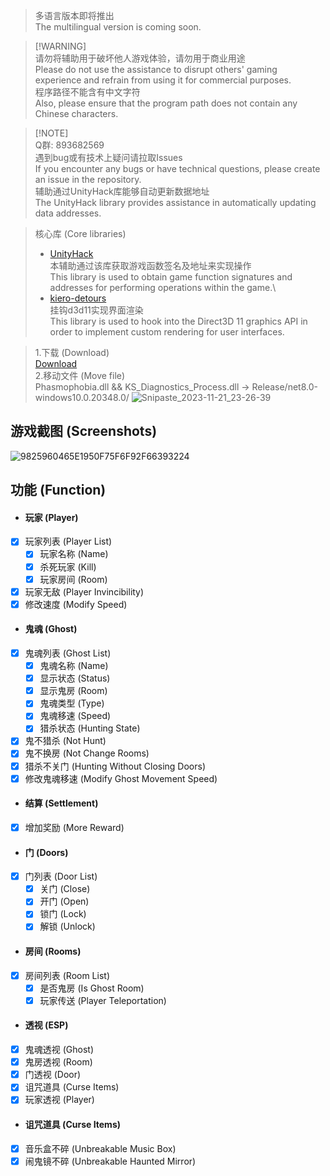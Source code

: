 > 多语言版本即将推出 \
> The multilingual version is coming soon.

> [!WARNING]\
> 请勿将辅助用于破坏他人游戏体验，请勿用于商业用途 \
> Please do not use the assistance to disrupt others' gaming experience and refrain from using it for commercial purposes.\
> 程序路径不能含有中文字符 \
> Also, please ensure that the program path does not contain any Chinese characters.

> [!NOTE]\
> Q群: 893682569 \
> 遇到bug或有技术上疑问请拉取Issues \
> If you encounter any bugs or have technical questions, please create an issue in the repository.\
> 辅助通过UnityHack库能够自动更新数据地址 \
> The UnityHack library provides assistance in automatically updating data addresses.

> 核心库 (Core libraries)
> - [UnityHack](https://github.com/issuimo/UnityHack) \
> 本辅助通过该库获取游戏函数签名及地址来实现操作 \
> This library is used to obtain game function signatures and addresses for performing operations within the game.\
> - [kiero-detours](https://github.com/issuimo/kiero-detours) \
> 挂钩d3d11实现界面渲染\
> This library is used to hook into the Direct3D 11 graphics API in order to implement custom rendering for user interfaces.

> 1.下载 (Download) \
> [Download](https://github.com/issuimo/PhasmophobiaCheat/releases) \
> 2.移动文件 (Move file) \
> Phasmophobia.dll && KS_Diagnostics_Process.dll -> Release/net8.0-windows10.0.20348.0/
![Snipaste_2023-11-21_23-26-39](https://github.com/issuimo/PhasmophobiaCheat/assets/102911714/580b3750-ee6e-4eeb-b95b-b74acf2f56a4)

## 游戏截图 (Screenshots)
![9825960465E1950F75F6F92F66393224](https://github.com/issuimo/PhasmophobiaCheat/assets/102911714/db2fa8e6-e0a0-40f8-83f7-050f9f195638)

## 功能 (Function)
- #### 玩家 (Player)
- [X] 玩家列表 (Player List)
  - [X] 玩家名称 (Name)
  - [X] 杀死玩家 (Kill)
  - [X] 玩家房间 (Room)
- [X] 玩家无敌 (Player Invincibility)
- [X] 修改速度 (Modify Speed)
- #### 鬼魂 (Ghost)
- [X] 鬼魂列表 (Ghost List)
  - [X] 鬼魂名称 (Name)
  - [X] 显示状态 (Status)
  - [X] 显示鬼房 (Room)
  - [X] 鬼魂类型 (Type)
  - [X] 鬼魂移速 (Speed)
  - [X] 猎杀状态 (Hunting State)
- [X] 鬼不猎杀 (Not Hunt)
- [X] 鬼不换房 (Not Change Rooms)
- [X] 猎杀不关门 (Hunting Without Closing Doors)
- [X] 修改鬼魂移速 (Modify Ghost Movement Speed)
- #### 结算 (Settlement)
- [X] 增加奖励 (More Reward)
- #### 门 (Doors)
- [X] 门列表 (Door List)
  - [X] 关门 (Close)
  - [X] 开门 (Open)
  - [X] 锁门 (Lock)
  - [X] 解锁 (Unlock)
- #### 房间 (Rooms)
- [X] 房间列表 (Room List)
  - [X] 是否鬼房 (Is Ghost Room)
  - [X] 玩家传送 (Player Teleportation)
- #### 透视 (ESP)
- [X] 鬼魂透视 (Ghost)
- [X] 鬼房透视 (Room)
- [X] 门透视 (Door)
- [X] 诅咒道具 (Curse Items)
- [X] 玩家透视 (Player)
- #### 诅咒道具 (Curse Items)
- [x] 音乐盒不碎 (Unbreakable Music Box)
- [x] 闹鬼镜不碎 (Unbreakable Haunted Mirror)
